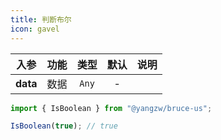 ```yaml
---
title: 判断布尔
icon: gavel
---
```


入参|功能|类型|默认|说明
:-:|:-:|:-:|:-:|-
**data**|数据|`Any`|-

```js
import { IsBoolean } from "@yangzw/bruce-us";

IsBoolean(true); // true
```